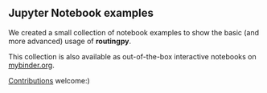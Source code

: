 ## Jupyter Notebook examples

We created a small collection of notebook examples to show the basic (and more advanced) usage of **routingpy**.

This collection is also available as out-of-the-box interactive notebooks on [mybinder.org](https://mybinder.org/v2/gh/gis-ops/routingpy/master?filepath=examples).

[Contributions](../CONTRIBUTING.md) welcome:)